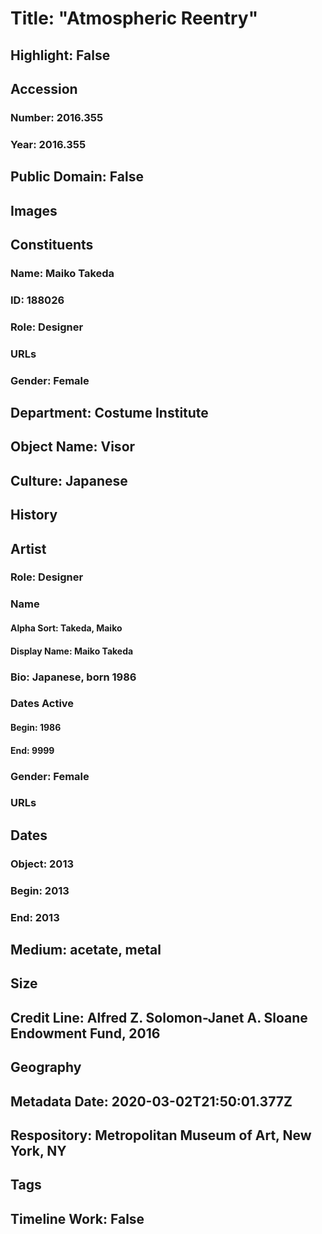 # Title: "Atmospheric Reentry"
## Highlight: False
## Accession
### Number: 2016.355
### Year: 2016.355
## Public Domain: False
## Images
## Constituents
### Name: Maiko Takeda
### ID: 188026
### Role: Designer
### URLs
### Gender: Female
## Department: Costume Institute
## Object Name: Visor
## Culture: Japanese
## History
## Artist
### Role: Designer
### Name
#### Alpha Sort: Takeda, Maiko
#### Display Name: Maiko Takeda
### Bio: Japanese, born 1986
### Dates Active
#### Begin: 1986
#### End: 9999
### Gender: Female
### URLs
## Dates
### Object: 2013
### Begin: 2013
### End: 2013
## Medium: acetate, metal
## Size
## Credit Line: Alfred Z. Solomon-Janet A. Sloane Endowment Fund, 2016
## Geography
## Metadata Date: 2020-03-02T21:50:01.377Z
## Respository: Metropolitan Museum of Art, New York, NY
## Tags
## Timeline Work: False